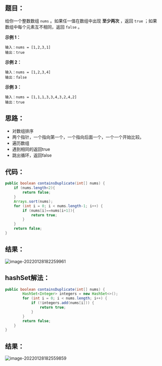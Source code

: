 ## 题目：

给你一个整数数组 `nums` 。如果任一值在数组中出现 **至少两次** ，返回 `true` ；如果数组中每个元素互不相同，返回 `false` 。

**示例 1：**

```
输入：nums = [1,2,3,1]
输出：true
```

**示例 2：**

```
输入：nums = [1,2,3,4]
输出：false
```

**示例 3：**

```
输入：nums = [1,1,1,3,3,4,3,2,4,2]
输出：true
```

## 思路：

- 对数组排序
- 两个指针，一个指向第一个，一个指向后面一个，一个一个开始比较。
- 遍历数组
- 遇到相同的返回true
- 跳出循环，返回false

## 代码：

```java
public boolean containsDuplicate(int[] nums) {
    if (nums.length<2){
        return false;
    }
    Arrays.sort(nums);
    for (int i = 0; i < nums.length-1; i++) {
        if (nums[i]==nums[i+1]){
            return true;
        }
    }
    return false;
}
```

## 结果：

![image-20220128182259961](https://gitee.com/misteryliu/typora/raw/master/image/image-20220128182259961.png)

## hashSet解法：

```java
public boolean containsDuplicate(int[] nums) {
        HashSet<Integer> integers = new HashSet<>();
        for (int i = 0; i < nums.length; i++) {
            if (!integers.add(nums[i])) {
                return true;
            }
        }
        return false;
    }
}
```

## 结果：

![image-20220128182559859](https://gitee.com/misteryliu/typora/raw/master/image/image-20220128182559859.png)